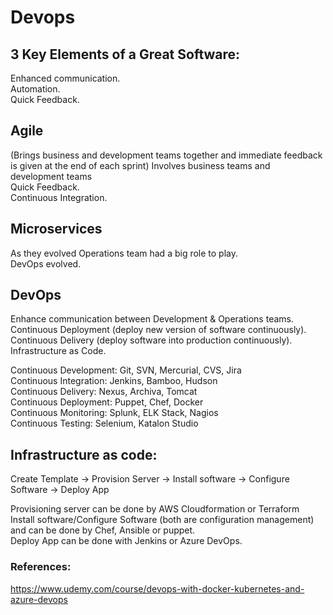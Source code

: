 # Devops

## 3 Key Elements of a Great Software: 
   Enhanced communication.  
   Automation.  
   Quick Feedback.  

## Agile 
  (Brings business and development teams together and immediate feedback is given at the end of each sprint)
  Involves business teams and development teams   
  Quick Feedback.   
  Continuous Integration.     

## Microservices 
As they evolved Operations team had a big role to play.   
DevOps evolved.   

## DevOps 
  Enhance communication between Development & Operations teams.  
  Continuous Deployment (deploy new version of software continuously).  
  Continuous Delivery (deploy software into production continuously).     
  Infrastructure as Code.  

Continuous Development: Git, SVN, Mercurial, CVS, Jira   
Continuous Integration: Jenkins, Bamboo, Hudson    
Continuous Delivery: Nexus, Archiva, Tomcat   
Continuous Deployment: Puppet, Chef, Docker   
Continuous Monitoring: Splunk, ELK Stack, Nagios     
Continuous Testing: Selenium, Katalon Studio   


## Infrastructure as code:   
Create Template -> Provision Server -> Install software -> Configure Software -> Deploy App    

Provisioning server can be done by AWS Cloudformation or Terraform    
Install software/Configure Software (both are configuration management) and can be done by Chef, Ansible or puppet.     
Deploy App can be done with Jenkins or Azure DevOps.    


### References:
https://www.udemy.com/course/devops-with-docker-kubernetes-and-azure-devops
